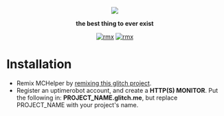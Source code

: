 <div align="center">

<img src="https://s.lofe.xyz/da766">

<b>the best thing to ever exist</b>

[![rmx](https://img.shields.io/badge/GLITCH-REMIX%20NOW-red?style=for-the-badge&logo=Glitch)](https://glitch.com/edit/#!/remix/lofe-mchelper)
[![rmx](https://img.shields.io/badge/LICENSE-MIT-yellow?style=for-the-badge)](https://github.com/OfficialLofe/MCHelper/blob/master/LICENSE)
</div>

# Installation
 * Remix MCHelper by [remixing this glitch project](https://glitch.com/edit/#!/remix/lofe-mchelper).
 * Register an uptimerobot account, and create a **HTTP(S) MONITOR**. Put the following in: **PROJECT_NAME.glitch.me**, but replace PROJECT_NAME with your project's name.
 
